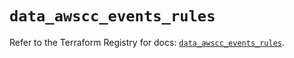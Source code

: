 # `data_awscc_events_rules`

Refer to the Terraform Registry for docs: [`data_awscc_events_rules`](https://registry.terraform.io/providers/hashicorp/awscc/0.70.0/docs/data-sources/events_rules).
